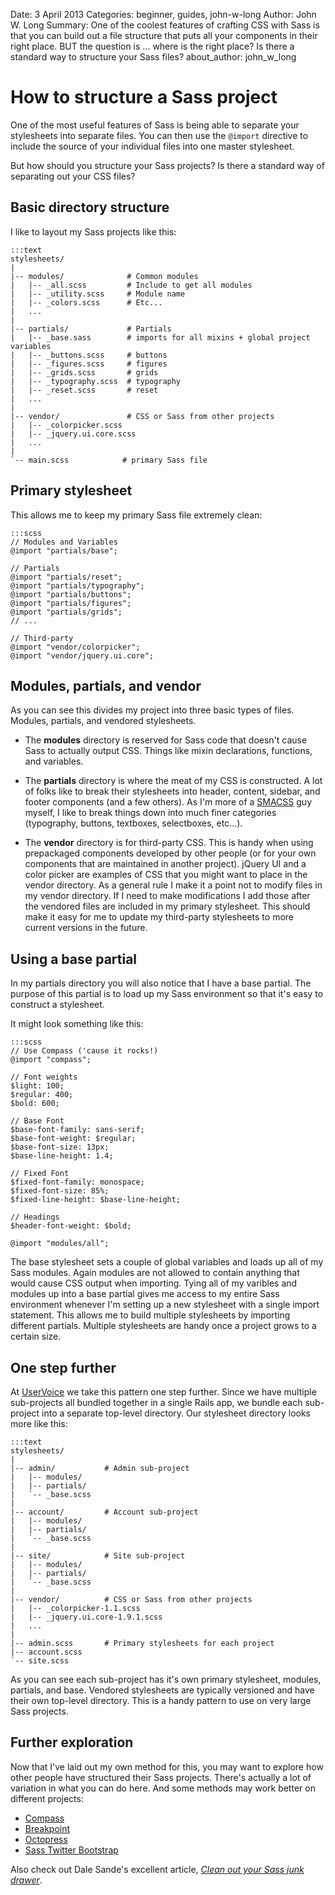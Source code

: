 Date: 3 April 2013
Categories: beginner, guides, john-w-long
Author: John W. Long
Summary: One of the coolest features of crafting CSS with Sass is that you can build out a file structure that puts all your components in their right place. BUT the question is ... where is the right place? Is there a standard way to structure your Sass files?
about_author: john_w_long


# How to structure a Sass project

One of the most useful features of Sass is being able to separate your stylesheets into separate files. You can then use the `@import` directive to include the source of your individual files into one master stylesheet.

But how should you structure your Sass projects? Is there a standard way of separating out your CSS files?


## Basic directory structure

I like to layout my Sass projects like this:

    :::text
    stylesheets/
    |
    |-- modules/              # Common modules
    |   |-- _all.scss         # Include to get all modules
    |   |-- _utility.scss     # Module name
    |   |-- _colors.scss      # Etc...
    |   ...
    |
    |-- partials/             # Partials
    |   |-- _base.sass        # imports for all mixins + global project variables
    |   |-- _buttons.scss     # buttons
    |   |-- _figures.scss     # figures
    |   |-- _grids.scss       # grids
    |   |-- _typography.scss  # typography
    |   |-- _reset.scss       # reset
    |   ...
    |
    |-- vendor/               # CSS or Sass from other projects
    |   |-- _colorpicker.scss
    |   |-- _jquery.ui.core.scss
    |   ...
    |
    `-- main.scss            # primary Sass file


## Primary stylesheet

This allows me to keep my primary Sass file extremely clean:

    :::scss
    // Modules and Variables
    @import "partials/base";

    // Partials
    @import "partials/reset";
    @import "partials/typography";
    @import "partials/buttons";
    @import "partials/figures";
    @import "partials/grids";
    // ...

    // Third-party
    @import "vendor/colorpicker";
    @import "vendor/jquery.ui.core";


## Modules, partials, and vendor

As you can see this divides my project into three basic types of files. Modules, partials, and vendored stylesheets.

* The **modules** directory is reserved for Sass code that doesn't cause Sass to actually output CSS. Things like mixin declarations, functions, and variables.

* The **partials** directory is where the meat of my CSS is constructed. A lot of folks like to break their stylesheets into header, content, sidebar, and footer components (and a few others). As I'm more of a [SMACSS](http://smacss.com/) guy myself, I like to break things down into much finer categories (typography, buttons, textboxes, selectboxes, etc...).

* The **vendor** directory is for third-party CSS. This is handy when using prepackaged components developed by other people (or for your own components that are maintained in another project). jQuery UI and a color picker are examples of CSS that you might want to place in the vendor directory. As a general rule I make it a point not to modify files in my vendor directory. If I need to make modifications I add those after the vendored files are included in my primary stylesheet. This should make it easy for me to update my third-party stylesheets to more current versions in the future.


## Using a base partial

In my partials directory you will also notice that I have a base partial. The purpose of this partial is to load up my Sass environment so that it's easy to construct a stylesheet.

It might look something like this:

    :::scss
    // Use Compass ('cause it rocks!)
    @import "compass";

    // Font weights
    $light: 100;
    $regular: 400;
    $bold: 600;

    // Base Font
    $base-font-family: sans-serif;
    $base-font-weight: $regular;
    $base-font-size: 13px;
    $base-line-height: 1.4;

    // Fixed Font
    $fixed-font-family: monospace;
    $fixed-font-size: 85%;
    $fixed-line-height: $base-line-height;

    // Headings
    $header-font-weight: $bold;

    @import "modules/all";

The base stylesheet sets a couple of global variables and loads up all of my Sass modules. Again modules are not allowed to contain anything that would cause CSS output when importing. Tying all of my varibles and modules up into a base partial gives me access to my entire Sass environment whenever I'm setting up a new stylesheet with a single import statement. This allows me to build multiple stylesheets by importing different partials. Multiple stylesheets are handy once a project grows to a certain size.


## One step further

At [UserVoice](http://uservoice.com) we take this pattern one step further. Since we have multiple sub-projects all bundled together in a single Rails app, we bundle each sub-project into a separate top-level directory. Our stylesheet directory looks more like this:

    :::text
    stylesheets/
    |
    |-- admin/           # Admin sub-project
    |   |-- modules/
    |   |-- partials/
    |   `-- _base.scss
    |
    |-- account/         # Account sub-project
    |   |-- modules/
    |   |-- partials/
    |   `-- _base.scss
    |
    |-- site/            # Site sub-project
    |   |-- modules/
    |   |-- partials/
    |   `-- _base.scss
    |
    |-- vendor/          # CSS or Sass from other projects
    |   |-- _colorpicker-1.1.scss
    |   |-- _jquery.ui.core-1.9.1.scss
    |   ...
    |
    |-- admin.scss       # Primary stylesheets for each project
    |-- account.scss
    `-- site.scss

As you can see each sub-project has it's own primary stylesheet, modules, partials, and base. Vendored stylesheets are typically versioned and have their own top-level directory. This is a handy pattern to use on very large Sass projects.


## Further exploration

Now that I've laid out my own method for this, you may want to explore how other people have structured their Sass projects. There's actually a lot of variation in what you can do here. And some methods may work better on different projects:

* [Compass](https://github.com/chriseppstein/compass/tree/stable/frameworks)
* [Breakpoint](https://github.com/lesjames/breakpoint/tree/master/breakpoint)
* [Octopress](https://github.com/imathis/octopress/tree/master/.themes/classic/sass)
* [Sass Twitter Bootstrap](https://github.com/jlong/sass-twitter-bootstrap/tree/master/lib)

Also check out Dale Sande's excellent article, [_Clean out your Sass junk drawer_](http://gist.io/4436524).
